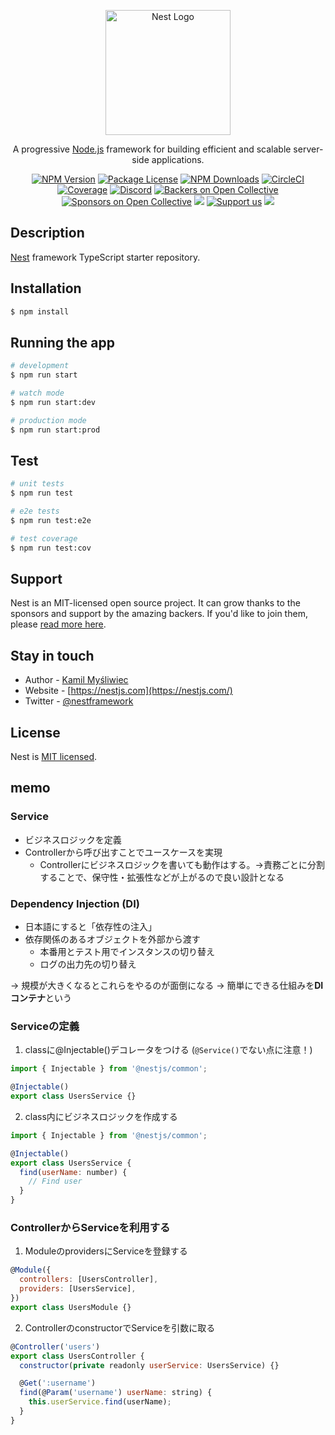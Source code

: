 <p align="center">
  <a href="http://nestjs.com/" target="blank"><img src="https://nestjs.com/img/logo-small.svg" width="200" alt="Nest Logo" /></a>
</p>

[circleci-image]: https://img.shields.io/circleci/build/github/nestjs/nest/master?token=abc123def456
[circleci-url]: https://circleci.com/gh/nestjs/nest

  <p align="center">A progressive <a href="http://nodejs.org" target="_blank">Node.js</a> framework for building efficient and scalable server-side applications.</p>
    <p align="center">
<a href="https://www.npmjs.com/~nestjscore" target="_blank"><img src="https://img.shields.io/npm/v/@nestjs/core.svg" alt="NPM Version" /></a>
<a href="https://www.npmjs.com/~nestjscore" target="_blank"><img src="https://img.shields.io/npm/l/@nestjs/core.svg" alt="Package License" /></a>
<a href="https://www.npmjs.com/~nestjscore" target="_blank"><img src="https://img.shields.io/npm/dm/@nestjs/common.svg" alt="NPM Downloads" /></a>
<a href="https://circleci.com/gh/nestjs/nest" target="_blank"><img src="https://img.shields.io/circleci/build/github/nestjs/nest/master" alt="CircleCI" /></a>
<a href="https://coveralls.io/github/nestjs/nest?branch=master" target="_blank"><img src="https://coveralls.io/repos/github/nestjs/nest/badge.svg?branch=master#9" alt="Coverage" /></a>
<a href="https://discord.gg/G7Qnnhy" target="_blank"><img src="https://img.shields.io/badge/discord-online-brightgreen.svg" alt="Discord"/></a>
<a href="https://opencollective.com/nest#backer" target="_blank"><img src="https://opencollective.com/nest/backers/badge.svg" alt="Backers on Open Collective" /></a>
<a href="https://opencollective.com/nest#sponsor" target="_blank"><img src="https://opencollective.com/nest/sponsors/badge.svg" alt="Sponsors on Open Collective" /></a>
  <a href="https://paypal.me/kamilmysliwiec" target="_blank"><img src="https://img.shields.io/badge/Donate-PayPal-ff3f59.svg"/></a>
    <a href="https://opencollective.com/nest#sponsor"  target="_blank"><img src="https://img.shields.io/badge/Support%20us-Open%20Collective-41B883.svg" alt="Support us"></a>
  <a href="https://twitter.com/nestframework" target="_blank"><img src="https://img.shields.io/twitter/follow/nestframework.svg?style=social&label=Follow"></a>
</p>
  <!--[![Backers on Open Collective](https://opencollective.com/nest/backers/badge.svg)](https://opencollective.com/nest#backer)
  [![Sponsors on Open Collective](https://opencollective.com/nest/sponsors/badge.svg)](https://opencollective.com/nest#sponsor)-->

## Description

[Nest](https://github.com/nestjs/nest) framework TypeScript starter repository.

## Installation

```bash
$ npm install
```

## Running the app

```bash
# development
$ npm run start

# watch mode
$ npm run start:dev

# production mode
$ npm run start:prod
```

## Test

```bash
# unit tests
$ npm run test

# e2e tests
$ npm run test:e2e

# test coverage
$ npm run test:cov
```

## Support

Nest is an MIT-licensed open source project. It can grow thanks to the sponsors and support by the amazing backers. If you'd like to join them, please [read more here](https://docs.nestjs.com/support).

## Stay in touch

- Author - [Kamil Myśliwiec](https://kamilmysliwiec.com)
- Website - [https://nestjs.com](https://nestjs.com/)
- Twitter - [@nestframework](https://twitter.com/nestframework)

## License

Nest is [MIT licensed](LICENSE).


## memo

### Service 
- ビジネスロジックを定義
- Controllerから呼び出すことでユースケースを実現
  - Controllerにビジネスロジックを書いても動作はする。→責務ごとに分割することで、保守性・拡張性などが上がるので良い設計となる

### Dependency Injection (DI)
- 日本語にすると「依存性の注入」
- 依存関係のあるオブジェクトを外部から渡す
  - 本番用とテスト用でインスタンスの切り替え
  - ログの出力先の切り替え

→ 規模が大きくなるとこれらをやるのが面倒になる
→ 簡単にできる仕組みを<b>DIコンテナ</b>という

### Serviceの定義

1. classに@Injectable()デコレータをつける (`@Service()`でない点に注意！)

```javascript
import { Injectable } from '@nestjs/common';

@Injectable()
export class UsersService {}
```

2. class内にビジネスロジックを作成する

```javascript
import { Injectable } from '@nestjs/common';

@Injectable()
export class UsersService {
  find(userName: number) {
    // Find user
  }
}
```

### ControllerからServiceを利用する

1. ModuleのprovidersにServiceを登録する

```javascript
@Module({
  controllers: [UsersController],
  providers: [UsersService],
})
export class UsersModule {}
```

2. ControllerのconstructorでServiceを引数に取る

```javascript
@Controller('users')
export class UsersController {
  constructor(private readonly userService: UsersService) {}

  @Get(':username')
  find(@Param('username') userName: string) {
    this.userService.find(userName);
  }
}
```